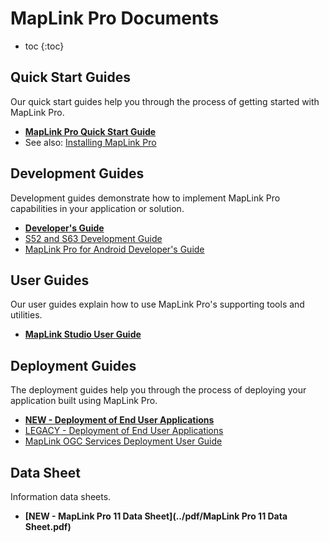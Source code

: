 # MapLink Pro Documents

* toc
{:toc}

## Quick Start Guides

Our quick start guides help you through the process of getting started with MapLink Pro.

- **[MapLink Pro Quick Start Guide](../pdf/MapLink%20Pro%20Quick%20Start%20Guide.pdf)**
- See also: [Installing MapLink Pro](./support/install-and-upgrade.md)

## Development Guides

Development guides demonstrate how to implement MapLink Pro capabilities in your application or solution.

- **[Developer's Guide](../pdf/MapLink%20Developer's%20Guide.pdf)**
- [S52 and S63 Development Guide](../pdf/MapLink%20S63%20&%20S52%20SDK%20Developers%20Guide.pdf)
- [MapLink Pro for Android Developer's Guide](../pdf/MapLink%20Pro%20for%20Android%20Developer's%20Guide.pdf)

## User Guides
Our user guides explain how to use MapLink Pro's supporting tools and utilities.

- **[MapLink Studio User Guide](../pdf/MapLink%20Studio%20User%20Guide.pdf)**

## Deployment Guides

The deployment guides help you through the process of deploying your application built using MapLink Pro.

- **[NEW - Deployment of End User Applications](./support/deployment-guide)**
- [LEGACY - Deployment of End User Applications](../pdf/MapLink%2011.0%20Deployment%20of%20End%20User%20Applications.pdf)
- [MapLink OGC Services Deployment User Guide](../pdf/MapLink%20OGC%20Services%20Deployment%20User%20Guide.pdf)

## Data Sheet

Information data sheets.

- **[NEW - MapLink Pro 11 Data Sheet](../pdf/MapLink Pro 11 Data Sheet.pdf)**